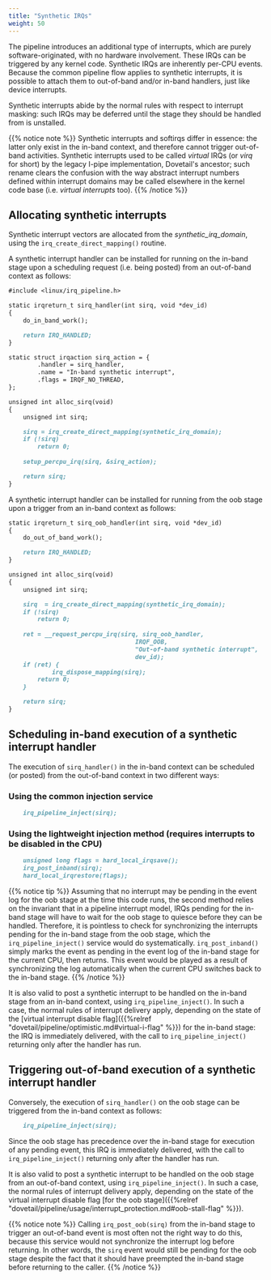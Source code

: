 ```yaml
---
title: "Synthetic IRQs"
weight: 50
---
```


The pipeline introduces an additional type of interrupts, which are
purely software-originated, with no hardware involvement. These IRQs
can be triggered by any kernel code. Synthetic IRQs are inherently
per-CPU events. Because the common pipeline flow applies to synthetic
interrupts, it is possible to attach them to out-of-band and/or
in-band handlers, just like device interrupts.

Synthetic interrupts abide by the normal rules with respect to
interrupt masking: such IRQs may be deferred until the stage they
should be handled from is unstalled.

{{% notice note %}}
Synthetic interrupts and softirqs differ in essence: the
latter only exist in the in-band context, and therefore cannot trigger
out-of-band activities. Synthetic interrupts used to be called
_virtual_ IRQs (or _virq_ for short) by the legacy I-pipe
implementation, Dovetail's ancestor; such rename clears the confusion
with the way abstract interrupt numbers defined within interrupt
domains may be called elsewhere in the kernel code base (i.e.
_virtual interrupts_ too).
{{% /notice %}}

## Allocating synthetic interrupts

Synthetic interrupt vectors are allocated from the
*synthetic_irq_domain*, using the `irq_create_direct_mapping()`
routine.

A synthetic interrupt handler can be installed for running on the in-band
stage upon a scheduling request (i.e. being posted) from an
out-of-band context as follows:

```markdown
#include <linux/irq_pipeline.h>

static irqreturn_t sirq_handler(int sirq, void *dev_id)
{
	do_in_band_work();

	return IRQ_HANDLED;
}

static struct irqaction sirq_action = {
        .handler = sirq_handler,
        .name = "In-band synthetic interrupt",
        .flags = IRQF_NO_THREAD,
};

unsigned int alloc_sirq(void)
{
	unsigned int sirq;

	sirq = irq_create_direct_mapping(synthetic_irq_domain);
	if (!sirq)
		return 0;
	
	setup_percpu_irq(sirq, &sirq_action);

	return sirq;
}
```

A synthetic interrupt handler can be installed for running from the
oob stage upon a trigger from an in-band context as follows:

```markdown
static irqreturn_t sirq_oob_handler(int sirq, void *dev_id)
{
	do_out_of_band_work();

	return IRQ_HANDLED;
}

unsigned int alloc_sirq(void)
{
	unsigned int sirq;

	sirq  = irq_create_direct_mapping(synthetic_irq_domain);
	if (!sirq)
		return 0;
     
	ret = __request_percpu_irq(sirq, sirq_oob_handler,
                                   IRQF_OOB,
                                   "Out-of-band synthetic interrupt",
                                   dev_id);
	if (ret) {
        	irq_dispose_mapping(sirq);
		return 0;
	}

	return sirq;
}
```
  
## Scheduling in-band execution of a synthetic interrupt handler

The execution of `sirq_handler()` in the in-band context can be
scheduled (or posted) from the out-of-band context in two different
ways:

### Using the common injection service

```markdown
	irq_pipeline_inject(sirq);
```

### Using the lightweight injection method (requires interrupts to be disabled in the CPU)

```markdown
	unsigned long flags = hard_local_irqsave();
	irq_post_inband(sirq);
	hard_local_irqrestore(flags);
```

{{% notice tip %}}
Assuming that no interrupt may be pending in the event log for the
oob stage at the time this code runs, the second method relies on the
invariant that in a pipeline interrupt model, IRQs pending for the
in-band stage will have to wait for the oob stage to quiesce before they
can be handled. Therefore, it is pointless to check for synchronizing the
interrupts pending for the in-band stage from the oob stage, which the
`irq_pipeline_inject()` service would do systematically.
`irq_post_inband()` simply marks the event as pending in the event
log of the in-band stage for the current CPU, then returns. This event
would be played as a result of synchronizing the log automatically when
the current CPU switches back to the in-band stage.
{{% /notice %}}

It is also valid to post a synthetic interrupt to be handled on the
in-band stage from an in-band context, using
`irq_pipeline_inject()`. In such a case, the normal rules of interrupt
delivery apply, depending on the state of the [virtual interrupt
disable flag]({{%relref
"dovetail/pipeline/optimistic.md#virtual-i-flag" %}}) for the in-band
stage: the IRQ is immediately delivered, with the call to
`irq_pipeline_inject()` returning only after the handler has run.

## Triggering out-of-band execution of a synthetic interrupt handler

Conversely, the execution of `sirq_handler()` on the oob stage can be
triggered from the in-band context as follows:

```markdown
	irq_pipeline_inject(sirq);
```

Since the oob stage has precedence over the in-band stage for execution
of any pending event, this IRQ is immediately delivered, with the call
to `irq_pipeline_inject()` returning only after the handler has run.

It is also valid to post a synthetic interrupt to be handled on the
oob stage from an out-of-band context, using
`irq_pipeline_inject()`. In such a case, the normal rules of interrupt
delivery apply, depending on the state of the virtual interrupt
disable flag [for the oob stage]({{%relref
"dovetail/pipeline/usage/interrupt_protection.md#oob-stall-flag" %}}).

{{% notice note %}}
Calling `irq_post_oob(sirq)` from the in-band stage to trigger an
out-of-band event is most often not the right way to do this, because
this service would not synchronize the interrupt log before
returning. In other words, the `sirq` event would still be pending for
the oob stage despite the fact that it should have preempted the in-band
stage before returning to the caller.
{{% /notice %}}
